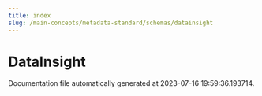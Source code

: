 ```yaml
---
title: index
slug: /main-concepts/metadata-standard/schemas/datainsight
---
```


# DataInsight

Documentation file automatically generated at 2023-07-16 19:59:36.193714.
